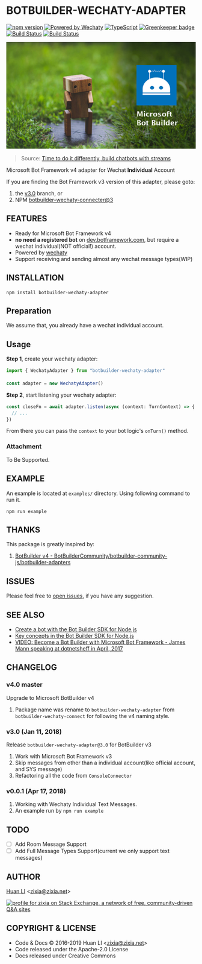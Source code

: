 # BOTBUILDER-WECHATY-ADAPTER

[![npm version](https://badge.fury.io/js/botbuilder-wechaty-adapter.svg)](https://badge.fury.io/js/botbuilder-wechaty-adapter)
[![Powered by Wechaty](https://img.shields.io/badge/Powered%20By-Wechaty-blue.svg)](https://github.com/chatie/wechaty)
[![TypeScript](https://img.shields.io/badge/%3C%2F%3E-TypeScript-blue.svg)](https://www.typescriptlang.org/)
[![Greenkeeper badge](https://badges.greenkeeper.io/huan/botbuilder-wechaty-adapter.svg)](https://greenkeeper.io/)
[![Build Status](https://travis-ci.com/huan/botbuilder-wechaty-adapter.svg?branch=master)](https://travis-ci.com/huan/botbuilder-wechaty-adapter)
[![Build Status](https://zixia.visualstudio.com/zixia/_apis/build/status/zixia.botbuilder-wechaty-adapter)](https://zixia.visualstudio.com/zixia/_build/latest?definitionId=3)

![BotBuilder Wechaty Adapter](docs/images/botbuilder-wechaty.jpg)
> Source: [Time to do it differently, build chatbots with streams](http://fizzylogic.nl/2018/03/09/time-to-do-it-differently-build-chatbots-with-streams/)

Microsoft Bot Framework v4 adapter for Wechat **Individual** Account

If you are finding the Bot Framework v3 version of this adapter, please goto:

1. the [v3.0](https://github.com/huan/botbuilder-wechaty-adapter/tree/v3.0) branch, or 
1. NPM [botbuilder-wechaty-connecter@3](https://www.npmjs.com/package/botbuilder-wechaty-connector)

## FEATURES

* Ready for Microsoft Bot Framework v4
* **no need a registered bot** on [dev.botframework.com](https://dev.botframework.com/), but require a wechat individual(NOT official!) account.
* Powered by [wechaty](https://github.com/chatie/wechaty)
* Support receiving and sending almost any wechat message types(WIP)

## INSTALLATION

```shell
npm install botbuilder-wechaty-adapter
```

## Preparation

We assume that, you already have a wechat individual account.

## Usage

**Step 1**, create your wechaty adapter:

```ts
import { WechatyAdapter } from "botbuilder-wechaty-adapter"

const adapter = new WechatyAdapter()
```

**Step 2**, start listening your wechaty adapter:

```ts
const closeFn = await adapter.listen(async (context: TurnContext) => {
  // ...
})
```

From there you can pass the `context` to your bot logic's `onTurn()` method.

### Attachment

To Be Supported.

## EXAMPLE

An example is located at `examples/` directory. Using following command to run it.

```shell
npm run example
```

## THANKS

This package is greatly inspired by:

1. [BotBuilder v4 - BotBuilderCommunity/botbuilder-community-js/botbuilder-adapters](https://github.com/BotBuilderCommunity/botbuilder-community-js/tree/master/libraries/botbuilder-adapters)

## ISSUES

Please feel free to [open issues](https://github.com/huan/botbuilder-wechaty-adapter/issues/new), if you have any suggestion.

## SEE ALSO

* [Create a bot with the Bot Builder SDK for Node.js](https://docs.microsoft.com/en-us/azure/bot-service/nodejs/bot-builder-nodejs-quickstart)
* [Key concepts in the Bot Builder SDK for Node.js](https://docs.microsoft.com/en-us/azure/bot-service/nodejs/bot-builder-nodejs-concepts)
* [VIDEO: Become a Bot Builder with Microsoft Bot Framework - James Mann speaking at dotnetsheff in April, 2017](https://pusher.com/sessions/meetup/dotnetsheff/become-a-bot-builder-with-microsoft-bot-framework)

## CHANGELOG

### v4.0 master

Upgrade to Microsoft BotBuilder v4

1. Package name was rename to `botbuilder-wechaty-adapter` from `botbuilder-wechaty-connect` for following the v4 naming style.

### v3.0 (Jan 11, 2018)

Release `botbuilder-wechaty-adapter@3.0` for BotBuilder v3

1. Work with Microsoft Bot Framework v3
1. Skip messages from other than a individual account(like official account, and SYS message)
1. Refactoring all the code from `ConsoleConnector`

### v0.0.1 (Apr 17, 2018)

1. Working with Wechaty Individual Text Messages.
1. An example run by `npm run example`

## TODO

* [ ] Add Room Message Support
* [ ] Add Full Message Types Support(current we only support text messages)

## AUTHOR

[Huan LI](http://linkedin.com/in/zixia) \<zixia@zixia.net\>

<a href="https://stackexchange.com/users/265499">
  <img src="https://stackexchange.com/users/flair/265499.png" width="208" height="58" alt="profile for zixia on Stack Exchange, a network of free, community-driven Q&amp;A sites" title="profile for zixia on Stack Exchange, a network of free, community-driven Q&amp;A sites">
</a>

## COPYRIGHT & LICENSE

* Code & Docs © 2016-2019 Huan LI \<zixia@zixia.net\>
* Code released under the Apache-2.0 License
* Docs released under Creative Commons
